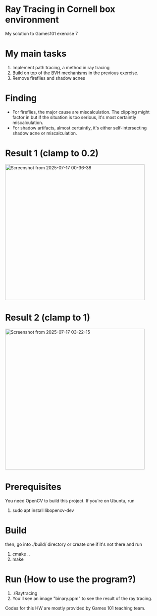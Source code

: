 # Ray Tracing in Cornell box environment
My solution to Games101 exercise 7 

# My main tasks
1. Implement path tracing, a method in ray tracing
2. Build on top of the BVH mechanisms in the previous exercise.
3. Remove fireflies and shadow acnes

# Finding 
- For fireflies, the major cause are miscalculation. The clipping might factor in but if the situation is too serious, it's most certaintly miscalculation.
- For shadow artifacts, almost certaintly, it's either self-intersecting shadow acne or miscalculation.

# Result 1 (clamp to 0.2)

<img width="450" height="436" alt="Screenshot from 2025-07-17 00-36-38" src="https://github.com/user-attachments/assets/ca720342-4f56-4811-bd14-ee8fcd8f3220" />

# Result 2 (clamp to 1)

<img width="450" height="452" alt="Screenshot from 2025-07-17 03-22-15" src="https://github.com/user-attachments/assets/78a73b65-d44c-45b5-b166-7316c3450a8a" />

# Prerequisites
You need OpenCV to build this project. 
If you're on Ubuntu, run 
1. sudo apt install libopencv-dev

# Build
then, go into ./build/ directory or create one if it's not there and run
1. cmake ..
2. make

# Run (How to use the program?)
1. ./Raytracing
2. You'll see an image "binary.ppm" to see the result of the ray tracing.

Codes for this HW are mostly provided by Games 101 teaching team. 
